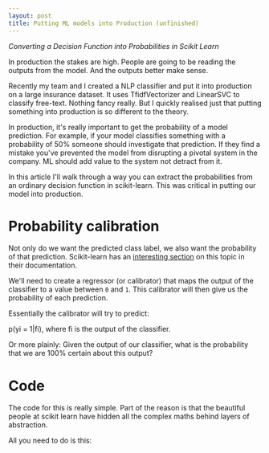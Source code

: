 ```yaml
---
layout: post
title: Putting ML models into Production (unfinished)
---
```


_Converting a Decision Function into Probabilities in Scikit Learn_

In production the stakes are high. People are going to be reading the outputs from the model. And the outputs better make sense. 

Recently my team and I created a NLP classifier and put it into production on a large insurance dataset. It uses TfidfVectorizer and LinearSVC to classify free-text. Nothing fancy really. But I quickly realised just that putting something into production is so different to the theory. 

In production, it's really important to get the probability of a model prediction. For example, if your model classifies something with a probability of 50% someone should investigate that prediction. If they find a mistake you've prevented the model from disrupting a pivotal system in the company. ML should add value to the system not detract from it.

In this article I'll walk through a way you can extract the probabilities from an ordinary decision function in scikit-learn. This was critical in putting our model into production. 


# Probability calibration

Not only do we want the predicted class label, we also want the probability of that prediction. Scikit-learn has an [interesting section](https://scikit-learn.org/stable/modules/calibration.html) on this topic in their documentation.

We'll need to create a regressor (or calibrator) that maps the output of the classifier to a value between `0` and `1`. This calibrator will then give us the probability of each prediction. 

Essentially the calibrator will try to predict:

p(yi = 1|fi), where fi is the output of the classifier.

Or more plainly: Given the output of our classifier, what is the probability that we are 100% certain about this output?



# Code

<!-- `predict_proba` is the function that we'll need here. While the function itself seems like an unfinished sentence, it is incredibly useful.  -->

The code for this is really simple. Part of the reason is that the beautiful people at scikit learn have hidden all the complex maths behind layers of abstraction. 

All you need to do is this:







